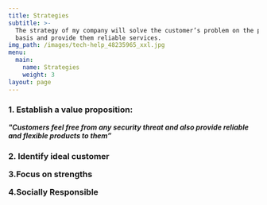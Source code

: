 ```yaml
---
title: Strategies
subtitle: >-
  The strategy of my company will solve the customer’s problem on the priority
  basis and provide them reliable services.
img_path: /images/tech-help_48235965_xxl.jpg
menu:
  main:
    name: Strategies
    weight: 3
layout: page
---
```

<h3>1. Establish a value proposition:</h3>

 _**"Customers feel free from any security threat and also provide reliable and flexible products to them”**_

**<h3>2. Identify  ideal customer**

**3.Focus on strengths**

**4.Socially Responsible</h3>**
